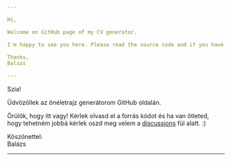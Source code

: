 ```yaml
---

Hi,  

Welcome on GitHub page of my CV generator.  

I'm happy to see you here. Please read the source code and if you have any idea to make it better please share it with me under [discussions](https://github.com/balazs-mark/cv-generator/discussions) tab. :)  

Thanks,  
Balazs  

---  
```


Szia!

Üdvözöllek az önéletrajz generátorom GitHub oldalán.

Örülök, hogy itt vagy! Kérlek olvasd el a forrás kódot és ha van ötleted, hogy tehetném jobbá kérlek oszd meg velem a [discussions](https://github.com/balazs-mark/cv-generator/discussions) fül alatt. :)

Köszönettel:  
Balázs  

---

